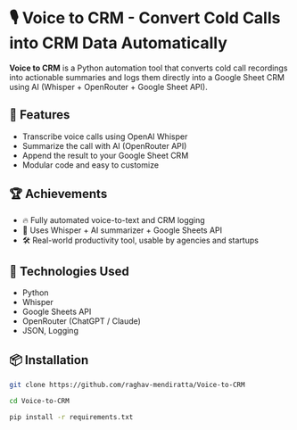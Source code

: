 # 🎙️ Voice to CRM - Convert Cold Calls into CRM Data Automatically

**Voice to CRM** is a Python automation tool that converts cold call recordings into actionable summaries and logs them directly into a Google Sheet CRM using AI (Whisper + OpenRouter + Google Sheet API).

## 🚀 Features
- Transcribe voice calls using OpenAI Whisper
- Summarize the call with AI (OpenRouter API)
- Append the result to your Google Sheet CRM
- Modular code and easy to customize

## 🏆 Achievements
- 🔥 Fully automated voice-to-text and CRM logging
- 🚀 Uses Whisper + AI summarizer + Google Sheets API
- 🛠️ Real-world productivity tool, usable by agencies and startups

## 🧠 Technologies Used
- Python
- Whisper
- Google Sheets API
- OpenRouter (ChatGPT / Claude)
- JSON, Logging

## 📦 Installation
```bash
git clone https://github.com/raghav-mendiratta/Voice-to-CRM
```
```bash
cd Voice-to-CRM
```
```bash
pip install -r requirements.txt
```
